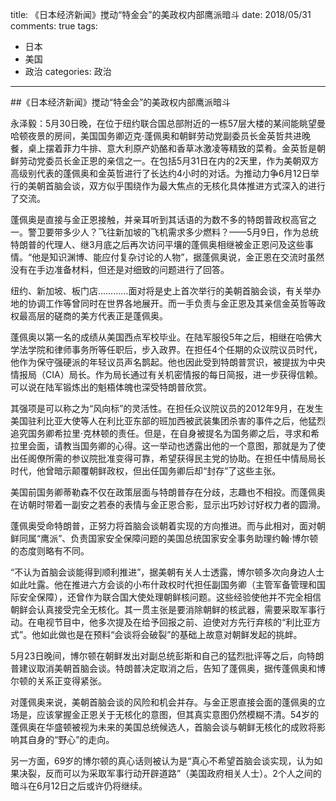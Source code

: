 title: 《日本经济新闻》搅动“特金会”的美政权内部鹰派暗斗
date: 2018/05/31
comments: true 
tags:
 - 日本
 - 美国
 - 政治
categories: 政治

---------
##《日本经济新闻》搅动“特金会”的美政权内部鹰派暗斗

永泽毅：5月30日晚，在位于纽约联合国总部附近的一栋57层大楼的某间能眺望曼哈顿夜景的房间，美国国务卿迈克·蓬佩奥和朝鲜劳动党副委员长金英哲共进晚餐，桌上摆着菲力牛排、意大利原产奶酪和香草冰激凌等精致的菜肴。金英哲是朝鲜劳动党委员长金正恩的亲信之一。在包括5月31日在内的2天里，作为美朝双方高级别代表的蓬佩奥和金英哲进行了长达约4小时的对话。为推动力争6月12日举行的美朝首脑会谈，双方似乎围绕作为最大焦点的无核化具体推进方式深入的进行了交流。

蓬佩奥是直接与金正恩接触，并亲耳听到其话语的为数不多的特朗普政权高官之一。警卫要带多少人？飞往新加坡的飞机需求多少燃料？——5月9日，作为总统特朗普的代理人、继3月底之后再次访问平壤的蓬佩奥相继被金正恩问及这些事情。“他是知识渊博、能应付复杂讨论的人物”，据蓬佩奥说，金正恩在交流时虽然没有在手边准备材料，但还是对细致的问题进行了回答。

纽约、新加坡、板门店…………面对将是史上首次举行的美朝首脑会谈，有关举办地的协调工作等曾同时在世界各地展开。而一手负责与金正恩及其亲信金英哲等政权最高层的磋商的美方代表正是蓬佩奥。

蓬佩奥以第一名的成绩从美国西点军校毕业。在陆军服役5年之后，相继在哈佛大学法学院和律师事务所等任职后，步入政界。在担任4个任期的众议院议员时代，他作为保守强硬派的年轻议员声名鹊起。他也因此受到特朗普赏识，被提拔为中央情报局（CIA）局长。作为局长通过有关机密情报的每日简报，进一步获得信赖。可以说在陆军锻炼出的魁梧体魄也深受特朗普欣赏。

其强项是可以称之为“风向标”的灵活性。在担任众议院议员的2012年9月，在发生美国驻利比亚大使等人在利比亚东部的班加西被武装集团杀害的事件之后，他猛烈追究国务卿希拉里·克林顿的责任。但是，在自身被提名为国务卿之后，寻求和希拉里会面，请教当国务卿的心得。这一举动也透露出他的一个意图，那就是为了使出任阁僚所需的参议院批准变得可靠，希望获得民主党的协助。在担任中情局局长时代，他曾暗示颠覆朝鲜政权，但出任国务卿后却“封存”了这些主张。

美国前国务卿蒂勒森不仅在政策层面与特朗普存在分歧，志趣也不相投。而蓬佩奥在访朝时带着一副安之若泰的表情与金正恩合影，显示出巧妙讨好权力者的圆滑。

蓬佩奥受命特朗普，正努力将首脑会谈朝着实现的方向推进。而与此相对，面对朝鲜同属“鹰派”、负责国家安全保障问题的美国总统国家安全事务助理约翰·博尔顿的态度则略有不同。

“不认为首脑会谈能得到顺利推进”，据美朝有关人士透露，博尔顿多次向身边人士如此吐露。他在推进六方会谈的小布什政权时代担任副国务卿（主管军备管理和国际安全保障），还曾作为联合国大使处理朝鲜核问题。这些经验使他并不完全相信朝鲜会认真接受完全无核化。其一贯主张是要消除朝鲜的核武器，需要采取军事行动。在电视节目中，他多次提及在给予回报之前、迫使对方先行弃核的“利比亚方式”。他如此做也是在预料“会谈将会破裂”的基础上故意对朝鲜发起的挑衅。

5月23日晚间，博尔顿在朝鲜发出对副总统彭斯和自己的猛烈批评等之后，向特朗普建议取消美朝首脑会谈。特朗普决定取消之后，告知了蓬佩奥，据传蓬佩奥和博尔顿的关系正变得紧张。

对蓬佩奥来说，美朝首脑会谈的风险和机会并存。与金正恩直接会面的蓬佩奥的立场是，应该掌握金正恩关于无核化的意图，但其真实意图仍然模糊不清。54岁的蓬佩奥在华盛顿被视为未来的美国总统候选人，首脑会谈与朝鲜无核化的成败将影响其自身的“野心”的走向。

另一方面，69岁的博尔顿的真心话则被认为是“真心不希望首脑会谈实现，认为如果决裂，反而可以为采取军事行动开辟道路”（美国政府相关人士）。2个人之间的暗斗在6月12日之后或许仍将继续。



